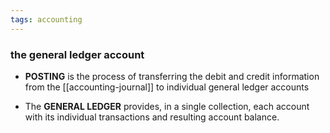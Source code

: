 ```yaml
---
tags: accounting
---
```


### the general ledger account
- **POSTING** is the process of transferring the debit and credit information from the [[accounting-journal]] to individual general ledger accounts

- The **GENERAL LEDGER** provides, in a single collection, each account with its individual transactions and resulting account balance.
